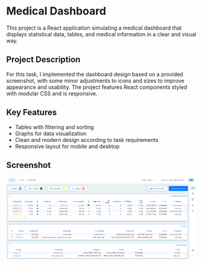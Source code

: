 # Medical Dashboard

This project is a React application simulating a medical dashboard that displays statistical data, tables, and medical information in a clear and visual way.

## Project Description
For this task, I implemented the dashboard design based on a provided screenshot, with some minor adjustments to icons and sizes to improve appearance and usability. The project features React components styled with modular CSS and is responsive.

## Key Features
- Tables with filtering and sorting
- Graphs for data visualization
- Clean and modern design according to task requirements
- Responsive layout for mobile and desktop

## Screenshot
![Medical Dashboard Screenshot](./medicalDashboardScreenshot.png)
